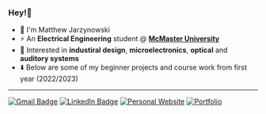 ### Hey!👋

- 💬 I'm Matthew Jarzynowski
- ⚡ An **Electrical Engineering** student @ **[McMaster University](https://www.eng.mcmaster.ca/ece/)**
- 🤯 Interested in **industiral design**, **microelectronics**, **optical** and **auditory systems**
- ⬇️ Below are some of my beginner projects and course work from first year (2022/2023)
---
[![Gmail Badge](https://img.shields.io/badge/Email-EA4335?logo=gmail&logoColor=fff&style=for-the-badge)](mailto:matthewjarzy@gmail.com)&nbsp;[![LinkedIn Badge](https://img.shields.io/badge/LinkedIn-0A66C2?logo=linkedin&logoColor=fff&style=for-the-badge)](https://www.linkedin.com/in/mjarzy/)&nbsp;[![Personal Website](https://img.shields.io/badge/Website-242F4B?logo=fugacloud&logoColor=fff&style=for-the-badge)](https://www.jarzynowski.com/)&nbsp;[![Portfolio](https://img.shields.io/badge/Portfolio-2C39BD?logo=cloudways&logoColor=fff&style=for-the-badge)](https://mjarzy.notionlinker.com)
